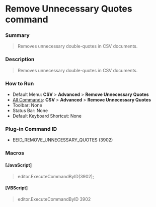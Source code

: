 # Remove Unnecessary Quotes command

### Summary

> Removes unnecessary double-quotes in CSV documents.

### Description

> Removes unnecessary double-quotes in CSV documents.

### How to Run

- Default Menu: **CSV** \> **Advanced** \> **Remove Unnecessary Quotes**
- [All Commands](../tools/all_commands): **CSV** \> **Advanced** \> **Remove Unnecessary Quotes**
- Toolbar: None
- Status Bar: None
- Default Keyboard Shortcut: None

### Plug-in Command ID

- EEID\_REMOVE\_UNNECESSARY\_QUOTES (3902)

### Macros

#### \[JavaScript\]

> editor.ExecuteCommandByID(3902);

#### \[VBScript\]

> editor.ExecuteCommandByID 3902
